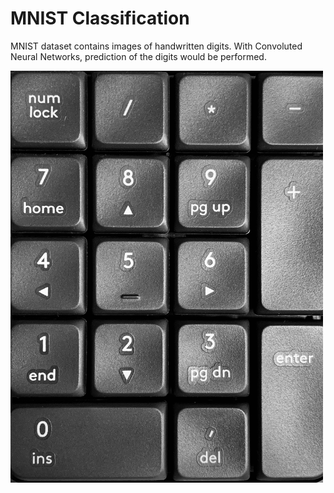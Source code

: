 # MNIST Classification
MNIST dataset contains images of handwritten digits. With Convoluted Neural Networks, prediction of the digits would be performed. 

<img src = "https://github.com/suhasmaddali/Images/blob/main/aykut-eke-dR4yIGpkEy8-unsplash.jpg" width = 500 />
